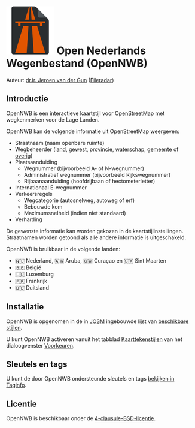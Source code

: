 ![](logo.svg) Open Nederlands Wegenbestand (OpenNWB)
====================================================

Auteur: [dr.ir. Jeroen van der Gun](https://jeroenvandergun.nl/) ([Fileradar](https://fileradar.nl/))

Introductie
-----------

OpenNWB is een interactieve kaartstijl voor [OpenStreetMap](https://www.openstreetmap.org/) met wegkenmerken voor de Lage Landen.

OpenNWB kan de volgende informatie uit OpenStreetMap weergeven:

* Straatnaam (naam openbare ruimte)
* Wegbeheerder ([land](road-operators/landen.md), [gewest](road-operators/gewesten.md), [provincie](road-operators/provincies.md), [waterschap](road-operators/waterschappen.md), [gemeente](road-operators/gemeenten.md) of [overig](road-operators/other.md))
* Plaatsaanduiding
  - Wegnummer (bijvoorbeeld A- of N-wegnummer)
  - Administratief wegnummer (bijvoorbeeld Rijkswegnummer)
  - Rijbaanaanduiding (hoofdrijbaan of hectometerletter)
* Internationaal E-wegnummer
* Verkeersregels
  - Wegcategorie (autosnelweg, autoweg of erf)
  - Bebouwde kom
  - Maximumsnelheid (indien niet standaard)
* Verharding

De gewenste informatie kan worden gekozen in de kaartstijlinstellingen. Straatnamen worden getoond als alle andere informatie is uitgeschakeld.

OpenNWB is bruikbaar in de volgende landen:

* 🇳🇱 Nederland, 🇦🇼 Aruba, 🇨🇼 Curaçao en 🇸🇽 Sint Maarten
* 🇧🇪 België
* 🇱🇺 Luxemburg
* 🇫🇷 Frankrijk
* 🇩🇪 Duitsland

Installatie
-----------

OpenNWB is opgenomen in de in [JOSM](https://josm.openstreetmap.de/wiki/Nl%3AWikiStart) ingebouwde lijst van [beschikbare stijlen](https://josm.openstreetmap.de/wiki/Nl%3AStyles).

U kunt OpenNWB activeren vanuit het tabblad [Kaarttekenstijlen](https://josm.openstreetmap.de/wiki/Nl%3AHelp/Preferences/MapPaintPreference) van het dialoogvenster [Voorkeuren](https://josm.openstreetmap.de/wiki/Nl%3AHelp/Action/Preferences).

Sleutels en tags
----------------

U kunt de door OpenNWB ondersteunde sleutels en tags [bekijken in Taginfo](https://taginfo.openstreetmap.org/projects/opennwb#tags).

Licentie
--------

OpenNWB is beschikbaar onder de [4-clausule-BSD-licentie](LICENSE.md).

